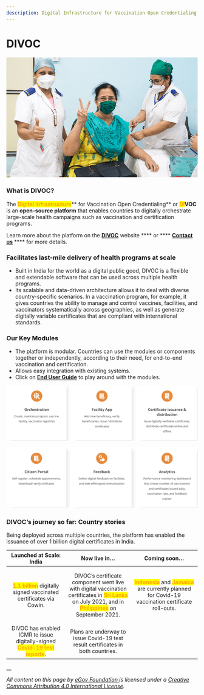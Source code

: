 ```yaml
---
description: Digital Infrastructure for Vaccination Open Credentialing
---
```


# DIVOC

![](.gitbook/assets/VACCINE.jpeg)

### What is DIVOC?

The <mark style="color:orange;">**Digital Infrastructure**</mark>** for Vaccination Open Credentialing** or <mark style="color:orange;">**DI**</mark>**VOC** is an **open-source platform** that enables countries to digitally orchestrate large-scale health campaigns such as vaccination and certification programs.

Learn more about the platform on the [**DIVOC**](https://divoc.dev) website **** or **** [**Contact us**](https://divoc.dev/#get-in-touch) **** for more details.

### **Facilitates last-mile delivery of health programs at scale**

* Built in India for the world as a digital public good, DIVOC is a flexible and extendable software that can be used across multiple health programs.
* Its scalable and data-driven architecture allows it to deal with diverse country-specific scenarios. In a vaccination program, for example, it gives countries the ability to manage and control vaccines, facilities, and vaccinators systematically across geographies, as well as generate digitally variable certificates that are compliant with international standards.

### **Our Key Modules**

* The platform is modular. Countries can use the modules or components together or independently, according to their need, for end-to-end vaccination and certification.
* Allows easy integration with existing systems.
* Click on [**End User Guide**](view-demo/#how-this-demo-works) to play around with the modules.

![](<.gitbook/assets/Screenshot 2021-12-06 at 4.27.10 PM.png>)

![](<.gitbook/assets/Screenshot 2021-12-06 at 4.27.26 PM.png>)

### **DIVOC’s journey so far: Country stories**

Being deployed across multiple countries, the platform has enabled the issuance of over 1 billion digital certificates in India.

|                      Launched at Scale: India                                                                  |                                                                                                                           Now live in…                                                                                                                           |                                                                                Coming soon…                                                                               |
| :------------------------------------------------------------------------------------------------------------: | :--------------------------------------------------------------------------------------------------------------------------------------------------------------------------------------------------------------------------------------------------------------: | :-----------------------------------------------------------------------------------------------------------------------------------------------------------------------: |
|     <mark style="color:orange;">**1.1 billion**</mark> digitally signed vaccinated certificates via Cowin.     | <p>DIVOC’s certificate component went live with digital vaccination certificates in <mark style="color:orange;"><strong>Sri Lanka</strong></mark><br>on July 2021, and in <mark style="color:orange;"><strong>Philippines</strong></mark> on September 2021.</p> | <mark style="color:orange;">**Indonesia**</mark> and <mark style="color:orange;">**Jamaica**</mark> are currently planned for Covid-19 vaccination certificate roll-outs. |
| DIVOC has enabled ICMR to issue digitally-signed <mark style="color:orange;">**Covid-19 test reports**</mark>. |                                                                                         Plans are underway to issue Covid-19 test result certificates in both countries.                                                                                         |                                                                                                                                                                           |

__

_All content on this page by_ [_eGov Foundation_ ](https://egov.org.in)_is licensed under a_ [_Creative Commons Attribution 4.0 International License_](http://creativecommons.org/licenses/by/4.0/)_._

